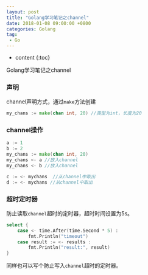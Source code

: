 ```yaml
---
layout: post
title: "Golang学习笔记之channel"
date: 2018-01-08 09:00:00 +0800 
categories: Golang
tag:
 - Go
---
```

* content
{:toc}

Golang学习笔记之channel

### 声明

channel声明方式，通过`make`方法创建

```go
my_chans := make(chan int, 20) //类型为int，长度为20
```

### channel操作

```go
a := 1
b := 2
my_chans := make(chan int, 20)
my_chans <- a //放入channel
my_chans <- b //放入channel

c := <- mychans  //从channel中取出
d := <- mychans //从channel中取出
```

<!-- more -->

### 超时定时器

防止读取`channel`超时的定时器，超时时间设置为5s。
```go
select {
	case <- time.After(time.Second * 5) :
		fmt.Println("timeout")
	case result := <- results :
		fmt.Println("result:", result)
}
```

同样也可以写个防止写入`channel`超时的定时器。
